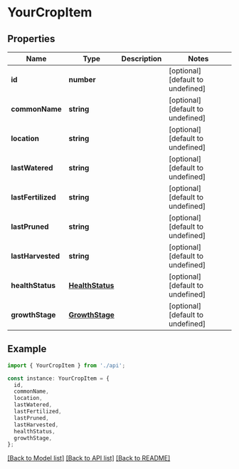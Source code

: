 # YourCropItem

## Properties

| Name               | Type                                | Description | Notes                             |
| ------------------ | ----------------------------------- | ----------- | --------------------------------- |
| **id**             | **number**                          |             | [optional] [default to undefined] |
| **commonName**     | **string**                          |             | [optional] [default to undefined] |
| **location**       | **string**                          |             | [optional] [default to undefined] |
| **lastWatered**    | **string**                          |             | [optional] [default to undefined] |
| **lastFertilized** | **string**                          |             | [optional] [default to undefined] |
| **lastPruned**     | **string**                          |             | [optional] [default to undefined] |
| **lastHarvested**  | **string**                          |             | [optional] [default to undefined] |
| **healthStatus**   | [**HealthStatus**](HealthStatus.md) |             | [optional] [default to undefined] |
| **growthStage**    | [**GrowthStage**](GrowthStage.md)   |             | [optional] [default to undefined] |

## Example

```typescript
import { YourCropItem } from './api';

const instance: YourCropItem = {
  id,
  commonName,
  location,
  lastWatered,
  lastFertilized,
  lastPruned,
  lastHarvested,
  healthStatus,
  growthStage,
};
```

[[Back to Model list]](../README.md#documentation-for-models) [[Back to API list]](../README.md#documentation-for-api-endpoints) [[Back to README]](../README.md)
